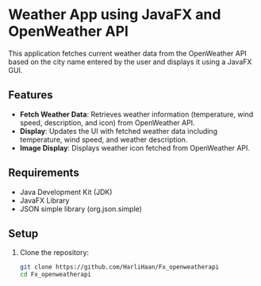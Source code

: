 # Weather App using JavaFX and OpenWeather API

This application fetches current weather data from the OpenWeather API based on the city name entered by the user and displays it using a JavaFX GUI.

## Features

- **Fetch Weather Data**: Retrieves weather information (temperature, wind speed, description, and icon) from OpenWeather API.
- **Display**: Updates the UI with fetched weather data including temperature, wind speed, and weather description.
- **Image Display**: Displays weather icon fetched from OpenWeather API.

## Requirements

- Java Development Kit (JDK)
- JavaFX Library
- JSON simple library (org.json.simple)

## Setup

1. Clone the repository:

   ```bash
   git clone https://github.com/HarliHaan/Fx_openweatherapi
   cd Fx_openweatherapi
